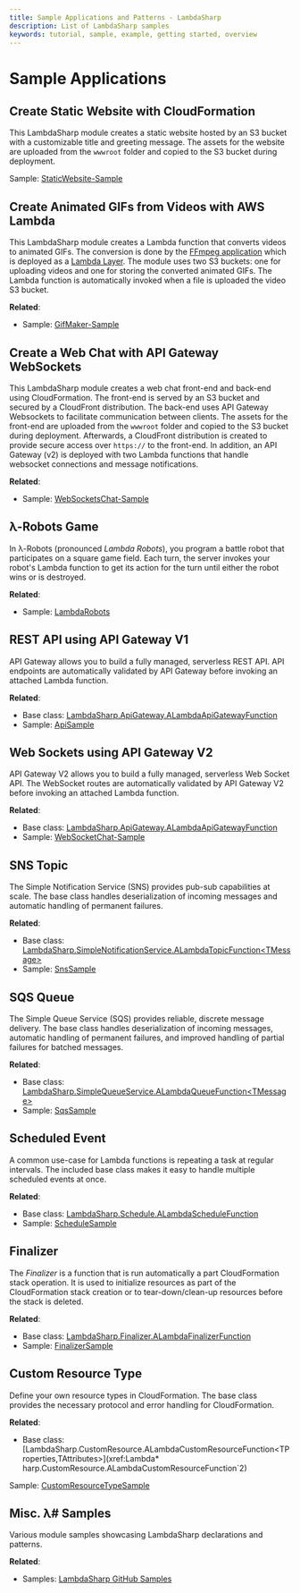 ```yaml
---
title: Sample Applications and Patterns - LambdaSharp
description: List of LambdaSharp samples
keywords: tutorial, sample, example, getting started, overview
---
```


# Sample Applications

## Create Static Website with CloudFormation

This LambdaSharp module creates a static website hosted by an S3 bucket with a customizable title and greeting message. The assets for the website are uploaded from the `wwwroot` folder and copied to the S3 bucket during deployment.

Sample: [StaticWebsite-Sample](https://github.com/LambdaSharp/StaticWebsite-Sample)

## Create Animated GIFs from Videos with AWS Lambda

This LambdaSharp module creates a Lambda function that converts videos to animated GIFs. The conversion is done by the [FFmpeg application](https://www.ffmpeg.org/) which is deployed as a [Lambda Layer](https://docs.aws.amazon.com/lambda/latest/dg/configuration-layers.html). The module uses two S3 buckets: one for uploading videos and one for storing the converted animated GIFs. The Lambda function is automatically invoked when a file is uploaded the video S3 bucket.

**Related**:
* Sample: [GifMaker-Sample](https://github.com/LambdaSharp/GifMaker-Sample)

## Create a Web Chat with API Gateway WebSockets

This LambdaSharp module creates a web chat front-end and back-end using CloudFormation. The front-end is served by an S3 bucket and secured by a CloudFront distribution. The back-end uses API Gateway Websockets to facilitate communication between clients. The assets for the front-end are uploaded from the `wwwroot` folder and copied to the S3 bucket during deployment. Afterwards, a CloudFront distribution is created to provide secure access over `https://` to the front-end. In addition, an API Gateway (v2) is deployed with two Lambda functions that handle websocket connections and message notifications.

**Related**:
* Sample: [WebSocketsChat-Sample](https://github.com/LambdaSharp/WebSocketsChat-Sample)

## λ-Robots Game

In λ-Robots (pronounced _Lambda Robots_), you program a battle robot that participates on a square game field. Each turn, the server invokes your robot's Lambda function to get its action for the turn until either the robot wins or is destroyed.

**Related**:
* Sample: [LambdaRobots](https://github.com/LambdaSharp/LambdaRobots)

## REST API using API Gateway V1

API Gateway allows you to build a fully managed, serverless REST API. API endpoints are automatically validated by API Gateway before invoking an attached Lambda function.

**Related**:
* Base class: [LambdaSharp.ApiGateway.ALambdaApiGatewayFunction](xref:LambdaSharp.ApiGateway.ALambdaApiGatewayFunction)
* Sample: [ApiSample](https://github.com/LambdaSharp/LambdaSharpTool/tree/master/Samples/ApiSample)

## Web Sockets using API Gateway V2

API Gateway V2 allows you to build a fully managed, serverless Web Socket API. The WebSocket routes are automatically validated by API Gateway V2 before invoking an attached Lambda function.

**Related**:
* Base class: [LambdaSharp.ApiGateway.ALambdaApiGatewayFunction](xref:LambdaSharp.ApiGateway.ALambdaApiGatewayFunction)
* Sample: [WebSocketChat-Sample](https://github.com/LambdaSharp/WebSocketsChat-Sample)

## SNS Topic

The Simple Notification Service (SNS) provides pub-sub capabilities at scale. The base class handles deserialization of incoming messages and automatic handling of permanent failures.

**Related**:
* Base class: [LambdaSharp.SimpleNotificationService.ALambdaTopicFunction&lt;TMessage&gt;](xref:LambdaSharp.SimpleNotificationService.ALambdaTopicFunction`1)
* Sample: [SnsSample](https://github.com/LambdaSharp/LambdaSharpTool/tree/master/Samples/SnsSample)

## SQS Queue

The Simple Queue Service (SQS) provides reliable, discrete message delivery. The base class handles deserialization of incoming messages, automatic handling of permanent failures, and improved handling of partial failures for batched messages.

**Related**:
* Base class: [LambdaSharp.SimpleQueueService.ALambdaQueueFunction&lt;TMessage&gt;](xref:LambdaSharp.SimpleQueueService.ALambdaQueueFunction`1)
* Sample: [SqsSample](https://github.com/LambdaSharp/LambdaSharpTool/tree/master/Samples/SqsSample)

## Scheduled Event

A common use-case for Lambda functions is repeating a task at regular intervals. The included base class makes it easy to handle multiple scheduled events at once.

**Related**:
* Base class: [LambdaSharp.Schedule.ALambdaScheduleFunction](xref:LambdaSharp.Schedule.ALambdaScheduleFunction)
* Sample: [ScheduleSample](https://github.com/LambdaSharp/LambdaSharpTool/tree/master/Samples/ScheduleSample)

## Finalizer

The _Finalizer_ is a function that is run automatically a part CloudFormation stack operation. It is used to initialize resources as part of the CloudFormation stack creation or to tear-down/clean-up resources before the stack is deleted.

**Related**:
* Base class: [LambdaSharp.Finalizer.ALambdaFinalizerFunction](xref:LambdaSharp.Finalizer.ALambdaFinalizerFunction)
* Sample: [FinalizerSample](https://github.com/LambdaSharp/LambdaSharpTool/tree/master/Samples/FinalizerSample)

## Custom Resource Type

Define your own resource types in CloudFormation. The base class provides the necessary protocol and error handling for CloudFormation.

**Related**:
* Base class: [LambdaSharp.CustomResource.ALambdaCustomResourceFunction&lt;TProperties,TAttributes&gt;](xref:Lambda* harp.CustomResource.ALambdaCustomResourceFunction`2)

Sample: [CustomResourceTypeSample](https://github.com/LambdaSharp/LambdaSharpTool/tree/master/Samples/CustomResourceTypeSample)

## Misc. λ# Samples

Various module samples showcasing LambdaSharp declarations and patterns.

**Related**:
* Samples: [LambdaSharp GitHub Samples](https://github.com/LambdaSharp/LambdaSharpTool/tree/master/Samples/ReadMe.md)